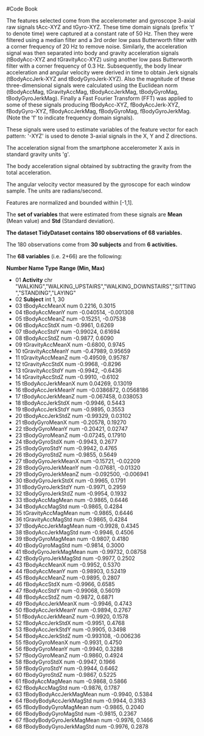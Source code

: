 #Code Book

The features selected come from the accelerometer and gyroscope 3-axial raw signals tAcc-XYZ and tGyro-XYZ.
These time domain signals (prefix 't' to denote time) were captured at a constant rate of 50 Hz.
Then they were filtered using a median filter and a 3rd order low pass Butterworth filter with a corner frequency of 20 Hz to remove noise.
Similarly, the acceleration signal was then separated into body and gravity acceleration signals (tBodyAcc-XYZ and tGravityAcc-XYZ) using another low pass Butterworth filter with a corner frequency of 0.3 Hz. 
Subsequently, the body linear acceleration and angular velocity were derived in time to obtain Jerk signals (tBodyAccJerk-XYZ and tBodyGyroJerk-XYZ).
Also the magnitude of these three-dimensional signals were calculated using the Euclidean norm (tBodyAccMag, tGravityAccMag, tBodyAccJerkMag, tBodyGyroMag, tBodyGyroJerkMag). 
Finally a Fast Fourier Transform (FFT) was applied to some of these signals producing fBodyAcc-XYZ, fBodyAccJerk-XYZ, fBodyGyro-XYZ, fBodyAccJerkMag, fBodyGyroMag, fBodyGyroJerkMag. (Note the 'f' to indicate frequency domain signals). 

These signals were used to estimate variables of the feature vector for each pattern: '-XYZ' is used to denote 3-axial signals in the X, Y and Z directions.

The acceleration signal from the smartphone accelerometer X axis in standard gravity units 'g'. 

The body acceleration signal obtained by subtracting the gravity from the total acceleration. 

The angular velocity vector measured by the gyroscope for each window sample. The units are radians/second. 

Features are normalized and bounded within [-1,1].

The **set of variables** that were estimated from these signals are **Mean** (Mean value) and **Std** (Standard deviation).

**The dataset TidyDataset contains 180 observations of 68 variables.**

The 180 observations come from **30 subjects** and from **6 activities.**

The **68 variables** (i.e. 2+66) are the following:

**Number Name                   Type  Range (Min, Max)**
* 01   **Activity**                 chr  "WALKING","WALKING_UPSTAIRS","WALKING_DOWNSTAIRS","SITTING","STANDING","LAYING"
* 02   **Subject**                  int   1, 30
* 03   tBodyAccMeanX            num   0.2216, 0.3015
* 04   tBodyAccMeanY            num  -0.040514, -0.001308
* 05   tBodyAccMeanZ            num  -0.15251, -0.07538
* 06   tBodyAccStdX             num  -0.9961, 0.6269
* 07   tBodyAccStdY             num  -0.99024, 0.61694
* 08   tBodyAccStdZ             num  -0.9877, 0.6090
* 09   tGravityAccMeanX         num  -0.6800, 0.9745
* 10   tGravityAccMeanY         num  -0.47989, 0.95659
* 11   tGravityAccMeanZ         num  -0.49509, 0.95787
* 12   tGravityAccStdX          num  -0.9968, -0.8296
* 13   tGravityAccStdY          num  -0.9942, -0.6436
* 14   tGravityAccStdZ          num  -0.9910, -0.6102
* 15   tBodyAccJerkMeanX        num   0.04269, 0.13019
* 16   tBodyAccJerkMeanY        num  -0.0386872, 0.0568186
* 17   tBodyAccJerkMeanZ        num  -0.067458, 0.038053
* 18   tBodyAccJerkStdX         num  -0.9946, 0.5443
* 19   tBodyAccJerkStdY         num  -0.9895, 0.3553
* 20   tBodyAccJerkStdZ         num  -0.99329, 0.03102
* 21   tBodyGyroMeanX           num  -0.20578, 0.19270
* 22   tBodyGyroMeanY           num  -0.20421, 0.02747
* 23   tBodyGyroMeanZ           num  -0.07245, 0.17910
* 24   tBodyGyroStdX            num  -0.9943, 0.2677
* 25   tBodyGyroStdY            num  -0.9942, 0.4765
* 26   tBodyGyroStdZ            num  -0.9855, 0.5649
* 27   tBodyGyroJerkMeanX       num  -0.15721, -0.02209
* 28   tBodyGyroJerkMeanY       num  -0.07681, -0.01320
* 29   tBodyGyroJerkMeanZ       num  -0.092500, -0.006941
* 30   tBodyGyroJerkStdX        num  -0.9965, 0.1791
* 31   tBodyGyroJerkStdY        num  -0.9971, 0.2959
* 32   tBodyGyroJerkStdZ        num  -0.9954, 0.1932
* 33   tBodyAccMagMean          num  -0.9865, 0.6446
* 34   tBodyAccMagStd           num  -0.9865, 0.4284
* 35   tGravityAccMagMean       num  -0.9865, 0.6446
* 36   tGravityAccMagStd        num  -0.9865, 0.4284
* 37   tBodyAccJerkMagMean      num  -0.9928, 0.4345
* 38   tBodyAccJerkMagStd       num  -0.9946, 0.4506
* 39   tBodyGyroMagMean         num  -0.9807, 0.4180
* 40   tBodyGyroMagStd          num  -0.9814, 0.3000
* 41   tBodyGyroJerkMagMean     num  -0.99732, 0.08758
* 42   tBodyGyroJerkMagStd      num  -0.9977, 0.2502
* 43   fBodyAccMeanX            num  -0.9952, 0.5370
* 44   fBodyAccMeanY            num  -0.98903, 0.52419
* 45   fBodyAccMeanZ            num  -0.9895, 0.2807
* 46   fBodyAccStdX             num  -0.9966, 0.6585
* 47   fBodyAccStdY             num  -0.99068, 0.56019
* 48   fBodyAccStdZ             num  -0.9872, 0.6871
* 49   fBodyAccJerkMeanX        num  -0.9946, 0.4743
* 50   fBodyAccJerkMeanY        num  -0.9894, 0.2767
* 51   fBodyAccJerkMeanZ        num  -0.9920, 0.1578
* 52   fBodyAccJerkStdX         num  -0.9951, 0.4768
* 53   fBodyAccJerkStdY         num  -0.9905, 0.3498
* 54   fBodyAccJerkStdZ         num  -0.993108, -0.006236
* 55   fBodyGyroMeanX           num  -0.9931, 0.4750
* 56   fBodyGyroMeanY           num  -0.9940, 0.3288
* 57   fBodyGyroMeanZ           num  -0.9860, 0.4924
* 58   fBodyGyroStdX            num  -0.9947, 0.1966
* 59   fBodyGyroStdY            num  -0.9944, 0.6462
* 60   fBodyGyroStdZ            num  -0.9867, 0.5225
* 61   fBodyAccMagMean          num  -0.9868, 0.5866
* 62   fBodyAccMagStd           num  -0.9876, 0.1787
* 63   fBodyBodyAccJerkMagMean  num  -0.9940, 0.5384
* 64   fBodyBodyAccJerkMagStd   num  -0.9944, 0.3163
* 65   fBodyBodyGyroMagMean     num  -0.9865, 0.2040
* 66   fBodyBodyGyroMagStd      num  -0.9815, 0.2367
* 67   fBodyBodyGyroJerkMagMean num  -0.9976, 0.1466
* 68   fBodyBodyGyroJerkMagStd  num  -0.9976, 0.2878
